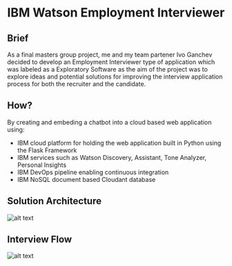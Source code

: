 # IBM Watson Employment Interviewer

## Brief
As a final masters group project, me and my team partener Ivo Ganchev decided to develop an Employment Interviewer type of application which was labeled as a Exploratory Software as the aim of the project was to explore ideas and potential solutions for improving the interview application process for both the recruiter and the candidate. 

## How? 
By creating and embeding a chatbot into a cloud based web application using:
* IBM cloud platform for holding the web application built in Python using the Flask Framework
* IBM services such as Watson Discovery, Assistant, Tone Analyzer, Personal Insights
* IBM DevOps pipeline enabling continuous integration
* IBM NoSQL document based Cloudant database


## Solution Architecture
![alt text](https://i.ibb.co/4pKr3p3/Capture.png)

## Interview Flow
![alt text](https://serving.photos.photobox.com/4069426019e301cf38fa48000eb8e5a54e84d5d3cd125d7d049c7b1485660f91e230ab07.jpg)

